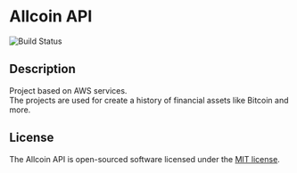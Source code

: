# Allcoin API

![Build Status](https://codebuild.eu-west-3.amazonaws.com/badges?uuid=eyJlbmNyeXB0ZWREYXRhIjoiK2RIUGJuVStXQmRETHJUS1ducHZHRkIrMjBpamt2THBmd3BNYm1YMC9RTEFFczgyUm5xQ1VzRzRLTlp5NHlyM1ZRZEN0N3YvYXl6ZzlacmZkTG1WOW5ZPSIsIml2UGFyYW1ldGVyU3BlYyI6ImUrN1VVM2V2c055b3Zqb2wiLCJtYXRlcmlhbFNldFNlcmlhbCI6MX0%3D&branch=main)

## Description

Project based on AWS services.  
The projects are used for create a history of financial assets like Bitcoin and more.

## License

The Allcoin API is open-sourced software licensed under the [MIT license](https://opensource.org/licenses/MIT).
